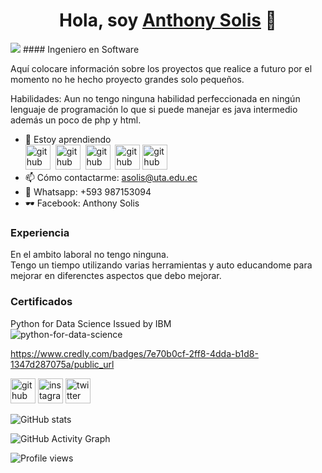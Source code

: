 <div align="center">
<h1 align="center">Hola, soy <a href="">Anthony Solis</a> 👋</h1>
</div>
<img src="https://viewer.desygner.com/8YZT7B1n4uN/">
#### Ingeniero en Software

Aquí colocare información sobre los proyectos que realice a futuro por el momento no he hecho proyecto grandes solo pequeños.

Habilidades: Aun no tengo ninguna habilidad perfeccionada en ningún lenguaje de programación lo que si puede manejar es java intermedio además un poco de php y html.

- 🌱 Estoy aprendiendo <br>
<img src='https://user-images.githubusercontent.com/109778441/180619720-2ce15725-e2c4-4723-8dd0-8008818211de.png' alt='github' height='40'>&nbsp;
<img src='https://user-images.githubusercontent.com/109778441/180619726-5a9ae7e9-9061-4e28-bc1c-9c4972258dbc.png' alt='github' height='40'>&nbsp; 
<img src='https://user-images.githubusercontent.com/109778441/180619730-2d62c0ab-e801-4ac5-98d1-9e10b6b0d114.png' alt='github' height='40'>&nbsp;
<img src='https://user-images.githubusercontent.com/109778441/180619710-59b3c4bb-364b-4b52-bb7d-cf5ad8b27304.png' alt='github' height='40'>&nbsp;<img src='https://user-images.githubusercontent.com/109778441/180619742-0f99ca9f-d68e-48b2-b521-90ee8167bc30.png' alt='github' height='40'>&nbsp;<br>
- 📫 Cómo contactarme: asolis@uta.edu.ec
- 📲 Whatsapp: +593 987153094
- 🕶 Facebook: Anthony Solis

### Experiencia
En el ambito laboral no tengo ninguna.<br>
Tengo un tiempo utilizando varias herramientas y auto educandome para mejorar en diferenctes aspectos que debo mejorar.

### Certificados<br>
Python for Data Science
Issued by IBM<br>
![python-for-data-science](https://github.com/Anthony6887/Anthony6887/assets/109778441/22eb98be-abde-47db-a41f-7444ae0439cd)

https://www.credly.com/badges/7e70b0cf-2ff8-4dda-b1d8-1347d287075a/public_url

[<img src='https://cdn.jsdelivr.net/npm/simple-icons@3.0.1/icons/github.svg' alt='github' height='40'>](https://github.com/Anthony6887)  [<img src='https://cdn.jsdelivr.net/npm/simple-icons@3.0.1/icons/instagram.svg' alt='instagram' height='40'>](https://www.instagram.com/@anthonysolis2001/)  [<img src='https://cdn.jsdelivr.net/npm/simple-icons@3.0.1/icons/twitter.svg' alt='twitter' height='40'>](https://twitter.com/@antho6887)  

![GitHub stats](https://github-readme-stats.vercel.app/api?username=Anthony6887&show_icons=true)  

![GitHub Activity Graph](https://activity-graph.herokuapp.com/graph?username=Anthony6887)  

![Profile views](https://gpvc.arturio.dev/Anthony6887)  
